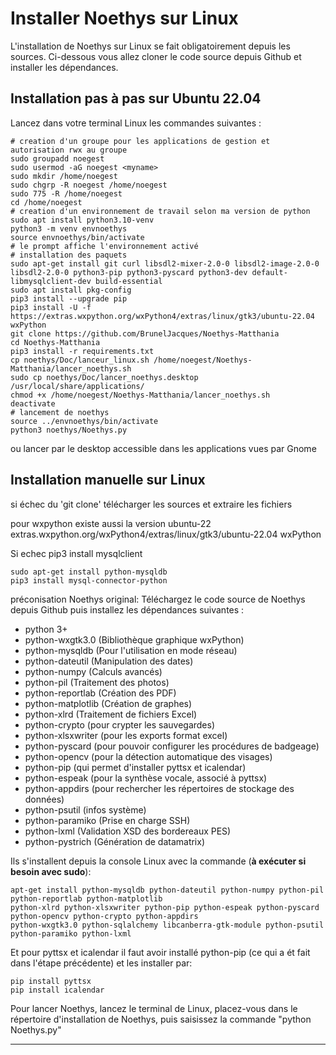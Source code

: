 Installer Noethys sur Linux
==================
L'installation de Noethys sur Linux se fait obligatoirement depuis les sources.
Ci-dessous vous allez cloner le code source depuis Github et installer les dépendances.

Installation pas à pas sur Ubuntu 22.04
------------------
Lancez dans votre terminal Linux les commandes suivantes :

```
# creation d'un groupe pour les applications de gestion et autorisation rwx au groupe
sudo groupadd noegest
sudo usermod -aG noegest <myname>
sudo mkdir /home/noegest
sudo chgrp -R noegest /home/noegest
sudo 775 -R /home/noegest
cd /home/noegest
# creation d'un environnement de travail selon ma version de python
sudo apt install python3.10-venv
python3 -m venv envnoethys
source envnoethys/bin/activate
# le prompt affiche l'environnement activé
# installation des paquets
sudo apt-get install git curl libsdl2-mixer-2.0-0 libsdl2-image-2.0-0 libsdl2-2.0-0 python3-pip python3-pyscard python3-dev default-libmysqlclient-dev build-essential
sudo apt install pkg-config
pip3 install --upgrade pip
pip3 install -U -f https://extras.wxpython.org/wxPython4/extras/linux/gtk3/ubuntu-22.04 wxPython
git clone https://github.com/BrunelJacques/Noethys-Matthania
cd Noethys-Matthania
pip3 install -r requirements.txt
cp noethys/Doc/lanceur_linux.sh /home/noegest/Noethys-Matthania/lancer_noethys.sh
sudo cp noethys/Doc/lancer_noethys.desktop  /usr/local/share/applications/
chmod +x /home/noegest/Noethys-Matthania/lancer_noethys.sh
deactivate
# lancement de noethys
source ../envnoethys/bin/activate
python3 noethys/Noethys.py
```
ou lancer par le desktop accessible dans les applications vues par Gnome

Installation manuelle sur Linux
------------------
si échec du 'git clone' télécharger les sources et extraire les fichiers

pour wxpython existe aussi la version ubuntu-22
extras.wxpython.org/wxPython4/extras/linux/gtk3/ubuntu-22.04 wxPython

Si echec pip3 install mysqlclient
```
sudo apt-get install python-mysqldb
pip3 install mysql-connector-python
```

préconisation Noethys original:
Téléchargez le code source de Noethys depuis Github puis installez les dépendances suivantes :
- python 3+ 
- python-wxgtk3.0 (Bibliothèque graphique wxPython)
- python-mysqldb (Pour l'utilisation en mode réseau)
- python-dateutil (Manipulation des dates)
- python-numpy (Calculs avancés)
- python-pil (Traitement des photos)
- python-reportlab (Création des PDF)
- python-matplotlib (Création de graphes)
- python-xlrd (Traitement de fichiers Excel)
- python-crypto (pour crypter les sauvegardes)
- python-xlsxwriter (pour les exports format excel)
- python-pyscard (pour pouvoir configurer les procédures de badgeage)
- python-opencv (pour la détection automatique des visages)
- python-pip (qui permet d'installer pyttsx et icalendar)
- python-espeak (pour la synthèse vocale, associé à pyttsx)
- python-appdirs (pour rechercher les répertoires de stockage des données)
- python-psutil (infos système)
- python-paramiko (Prise en charge SSH)
- python-lxml (Validation XSD des bordereaux PES)
- python-pystrich (Génération de datamatrix)

Ils s'installent depuis la console Linux avec la commande (**à exécuter si besoin avec sudo**):
```
apt-get install python-mysqldb python-dateutil python-numpy python-pil python-reportlab python-matplotlib 
python-xlrd python-xlsxwriter python-pip python-espeak python-pyscard python-opencv python-crypto python-appdirs
python-wxgtk3.0 python-sqlalchemy libcanberra-gtk-module python-psutil python-paramiko python-lxml
```

Et pour pyttsx et icalendar il faut avoir installé python-pip (ce qui a ét fait dans l'étape précédente) et les installer par:
```
pip install pyttsx
pip install icalendar
```
Pour lancer Noethys, lancez le terminal de Linux, placez-vous dans le répertoire d'installation de Noethys, puis saisissez la commande "python Noethys.py"
- - - -

